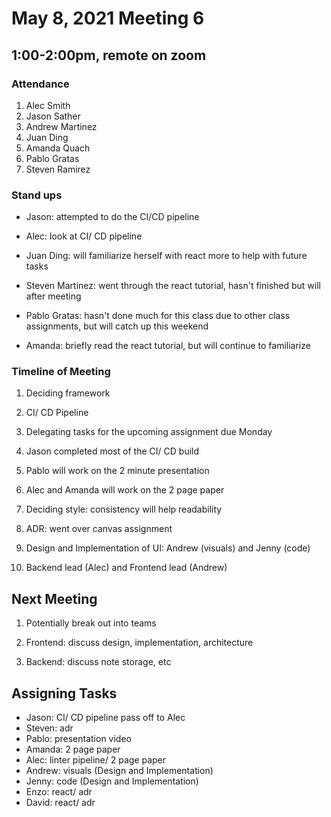 # May 8, 2021 Meeting 6

## 1:00-2:00pm, remote on zoom

### Attendance
1. Alec Smith
2. Jason Sather
3. Andrew Martinez
4. Juan Ding
5. Amanda Quach
6. Pablo Gratas
7. Steven Ramirez

### Stand ups
- Jason: attempted to do the CI/CD pipeline

- Alec: look at CI/ CD pipeline

- Juan Ding: will familiarize herself with react more to help with future tasks

- Steven Martinez: went through the react tutorial, hasn't finished but will after meeting

- Pablo Gratas: hasn't done much for this class due to other class assignments, but will catch up this weekend

- Amanda: briefly read the react tutorial, but will continue to familiarize

### Timeline of Meeting
1. Deciding framework

2. CI/ CD Pipeline

3. Delegating tasks for the upcoming assignment due Monday

4. Jason completed most of the CI/ CD build

5. Pablo will work on the 2 minute presentation

6. Alec and Amanda will work on the 2 page paper

7. Deciding style: consistency will help readability

8. ADR: went over canvas assignment

9. Design and Implementation of UI: Andrew (visuals) and Jenny (code)

10. Backend lead (Alec) and Frontend lead (Andrew)

## Next Meeting
1. Potentially break out into teams

2. Frontend: discuss design, implementation, architecture

3. Backend: discuss note storage, etc

## Assigning Tasks
- Jason: CI/ CD pipeline pass off to Alec
- Steven: adr
- Pablo: presentation video
- Amanda: 2 page paper
- Alec: linter pipeline/ 2 page paper
- Andrew: visuals (Design and Implementation)
- Jenny: code (Design and Implementation)
- Enzo: react/ adr
- David: react/ adr







